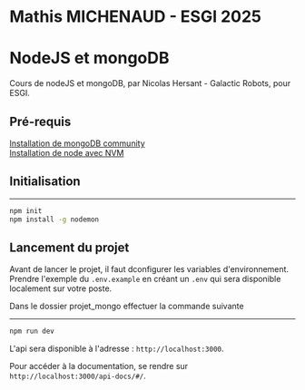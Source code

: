 # Mathis MICHENAUD -  ESGI 2025

# NodeJS et mongoDB
Cours de nodeJS et mongoDB, par Nicolas Hersant - Galactic Robots, pour ESGI.


## Pré-requis
[Installation de mongoDB community](https://www.mongodb.com/docs/manual/installation/)  
[Installation de node avec NVM](https://nodejs.org/en/download)


## Initialisation
***
```sh
npm init
npm install -g nodemon
```

## Lancement du projet

Avant de lancer le projet, il faut dconfigurer les variables d'environnement.
Prendre l'exemple du `.env.example` en créant un `.env` qui sera disponible localement sur votre poste.

Dans le dossier projet_mongo effectuer la commande suivante
***
```sh
npm run dev
```

L'api sera disponible à l'adresse : `http://localhost:3000`.

Pour accéder à la documentation, se rendre sur `http://localhost:3000/api-docs/#/`.